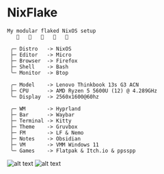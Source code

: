 # NixFlake

```red
My modular flaked NixOS setup
                

 ╭─ Distro   -> NixOS
 ├─ Editor   -> Micro
 ├─ Browser  -> Firefox
 ├─ Shell    -> Bash
 ╰─ Monitor  -> Btop
             
 ╭─ Model    -> Lenovo Thinkbook 13s G3 ACN
 ├─ CPU      -> AMD Ryzen 5 5600U (12) @ 4.289GHz
 ╰─ Display  -> 2560x1600@60hz
             
 ╭─ WM       -> Hyprland
 ├─ Bar      -> Waybar
 ├─ Terminal -> Kitty
 ├─ Theme    -> Gruvbox
 ├─ FM       -> LF & Nemo
 ├─ Notes    -> Obsidian
 ├─ VM       -> VMM Windows 11
 ╰─ Games    -> Flatpak & Itch.io & ppsspp
```

![alt text](https://sun9-65.userapi.com/impg/0JDpFKlnfjZTciV85Z-E2EeVf5vmaVXEbh-JIg/z5rWIj8QuE4.jpg?size=1920x1200&quality=96&sign=18b3fb56d9d8b0a4cfb14a2ce13d33e7&type=album)
![alt text](https://sun9-60.userapi.com/impg/dFGYrXkvoOKx9h2C_LT-1hFMhB5esJVS3cDcTQ/3N9evbdVPj8.jpg?size=1920x1200&quality=95&sign=449151dcaec1df9e16460e74f14ab644&type=album)
